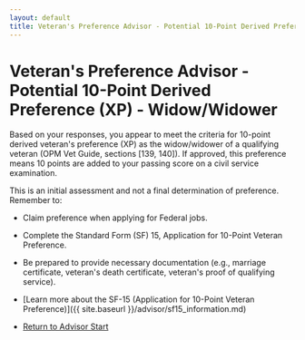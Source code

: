```yaml
---
layout: default
title: Veteran's Preference Advisor - Potential 10-Point Derived Preference (XP) - Widow/Widower
---
```


# Veteran's Preference Advisor - Potential 10-Point Derived Preference (XP) - Widow/Widower

Based on your responses, you appear to meet the criteria for 10-point derived veteran's preference (XP) as the widow/widower of a qualifying veteran (OPM Vet Guide, sections [139, 140]). If approved, this preference means 10 points are added to your passing score on a civil service examination.

This is an initial assessment and not a final determination of preference. Remember to:
* Claim preference when applying for Federal jobs.
* Complete the Standard Form (SF) 15, Application for 10-Point Veteran Preference.
* Be prepared to provide necessary documentation (e.g., marriage certificate, veteran's death certificate, veteran's proof of qualifying service).

* [Learn more about the SF-15 (Application for 10-Point Veteran Preference)]({{ site.baseurl }}/advisor/sf15_information.md)
* [Return to Advisor Start](./start.md)
